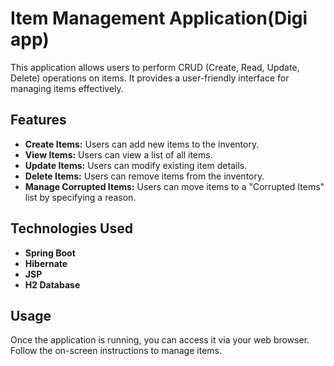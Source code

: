 # Item Management Application(Digi app)

This application allows users to perform CRUD (Create, Read, Update, Delete) operations on items. It provides a user-friendly interface for managing items effectively.

## Features

- **Create Items:** Users can add new items to the inventory.
- **View Items:** Users can view a list of all items.
- **Update Items:** Users can modify existing item details.
- **Delete Items:** Users can remove items from the inventory.
- **Manage Corrupted Items:** Users can move items to a "Corrupted Items" list by specifying a reason.

## Technologies Used

- **Spring Boot**
- **Hibernate**
- **JSP**
- **H2 Database**

## Usage
Once the application is running, you can access it via your web browser. Follow the on-screen instructions to manage items.
